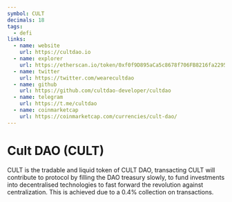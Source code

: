 ```yaml
---
symbol: CULT
decimals: 18
tags:
  - defi
links:
  - name: website
    url: https://cultdao.io
  - name: explorer
    url: https://etherscan.io/token/0xf0f9D895aCa5c8678f706FB8216fa22957685A13
  - name: twitter
    url: https://twitter.com/wearecultdao
  - name: github
    url: https://github.com/cultdao-developer/cultdao
  - name: telegram
    url: https://t.me/cultdao
  - name: coinmarketcap
    url: https://coinmarketcap.com/currencies/cult-dao/
---
```


# Cult DAO (CULT)

CULT is the tradable and liquid token of CULT DAO, transacting CULT will contribute to protocol by filling the DAO treasury slowly, to fund investments into decentralised technologies to fast forward the revolution against centralization. This is achieved due to a 0.4% collection on transactions.
